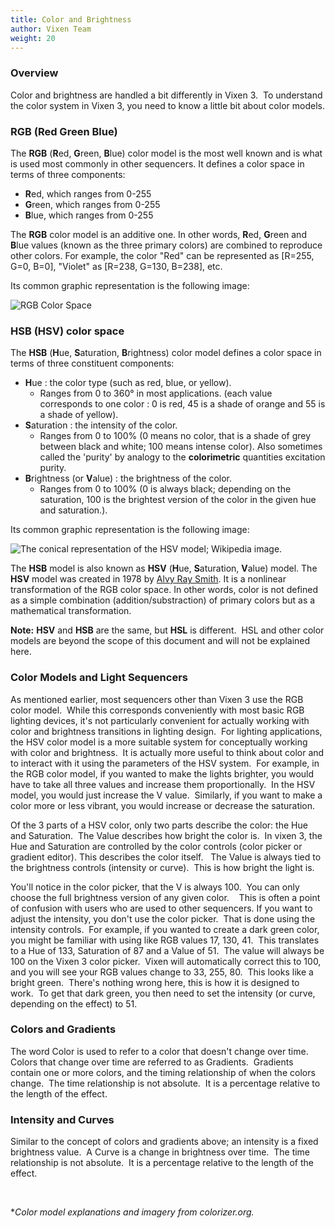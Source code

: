 ```yaml
---
title: Color and Brightness
author: Vixen Team
weight: 20
---
```


### Overview

Color and brightness are handled a bit differently in Vixen 3.  To understand the color system in Vixen 3, you need to know a little bit about color models.

### RGB (Red Green Blue)

The **RGB** (**R**ed, **G**reen, **B**lue) color model is the most well known and is what is used most commonly in other sequencers. It defines a color space in terms of three components:

* **R**ed, which ranges from 0-255
* **G**reen, which ranges from 0-255
* **B**lue, which ranges from 0-255

The **RGB** color model is an additive one. In other words, **R**ed, **G**reen and **B**lue values (known as the three primary colors) are combined to reproduce other colors. For example, the color "Red" can be represented as [R=255, G=0, B=0], "Violet" as [R=238, G=130, B=238], etc.

Its common graphic representation is the following image:

![RGB Color Space](http://colorizer.org/img/rgb.png "RGB Color Space")

### HSB (HSV) color space

The **HSB** (**H**ue, **S**aturation,  **B**rightness) color model defines a color space in terms of three constituent components:

* **H**ue : the color type (such as red, blue, or yellow).
  * Ranges from 0 to 360° in most applications. (each value corresponds to one color : 0 is red, 45 is a shade of orange and 55 is a shade of yellow).
* **S**aturation : the intensity of the color.
  * Ranges from 0 to 100% (0 means no color, that is a shade of grey between black and white; 100 means intense color).
Also sometimes called the 'purity' by analogy to the **colorimetric** quantities excitation purity.
* **B**rightness (or **V**alue) : the brightness of the color.
  * Ranges from 0 to 100% (0 is always black; depending on the saturation, 100 is the brightest version of the color in the given hue and saturation.).

Its common graphic representation is the following image:

![The conical representation of the HSV model; Wikipedia image.](http://colorizer.org/img/hsv.png "The conical representation of the HSV model; Wikipedia image.")

The **HSB** model is also known as **HSV** (**H**ue, **S**aturation, **V**alue) model. The **HSV** model was created in 1978 by [Alvy Ray Smith](http://en.wikipedia.org/wiki/Alvy_Ray_Smith "Alvy Ray Smith"). It is a nonlinear transformation of the RGB color space. In other words, color is not defined as a simple combination (addition/substraction) of primary colors but as a mathematical transformation.

**Note:** **HSV** and **HSB** are the same, but **HSL** is different.  HSL and other color models are beyond the scope of this document and will not be explained here.

### Color Models and Light Sequencers

As mentioned earlier, most sequencers other than Vixen 3 use the RGB color model.  While this corresponds conveniently with most basic RGB lighting devices, it's not particularly convenient for actually working with color and brightness transitions in lighting design.  For lighting applications, the HSV color model is a more suitable system for conceptually working with color and brightness.  It is actually more useful to think about color and to interact with it using the parameters of the HSV system.  For example, in the RGB color model, if you wanted to make the lights brighter, you would have to take all three values and increase them proportionally.  In the HSV model, you would just increase the V value.  Similarly, if you want to make a color more or less vibrant, you would increase or decrease the saturation.

Of the 3 parts of a HSV color, only two parts describe the color: the Hue and Saturation.  The Value describes how bright the color is.  In vixen 3, the Hue and Saturation are controlled by the color controls (color picker or gradient editor). This describes the color itself.   The Value is always tied to the brightness controls (intensity or curve).  This is how bright the light is.

You'll notice in the color picker, that the V is always 100.  You can only choose the full brightness version of any given color.    This is often a point of confusion with users who are used to other sequencers. If you want to adjust the intensity, you don't use the color picker.  That is done using the intensity controls.  For example, if you wanted to create a dark green color, you might be familiar with using like RGB values 17, 130, 41.  This translates to a Hue of 133, Saturation of 87 and a Value of 51.  The value will always be 100 on the Vixen 3 color picker.  Vixen will automatically correct this to 100, and you will see your RGB values change to 33, 255, 80.  This looks like a bright green.  There's nothing wrong here, this is how it is designed to work.  To get that dark green, you then need to set the intensity (or curve, depending on the effect) to 51.

### Colors and Gradients

The word Color is used to refer to a color that doesn't change over time.  Colors that change over time are referred to as Gradients.  Gradients contain one or more colors, and the timing relationship of when the colors change.  The time relationship is not absolute.  It is a percentage relative to the length of the effect.

### Intensity and Curves

Similar to the concept of colors and gradients above; an intensity is a fixed brightness value.  A Curve is a change in brightness over time.  The time relationship is not absolute.  It is a percentage relative to the length of the effect.

&nbsp;

**Color model explanations and imagery from colorizer.org.*
